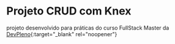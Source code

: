 # Projeto CRUD com Knex

projeto desenvolvido para práticas do curso FullStack Master da [DevPleno](http://www.devpleno.com){:target="_blank" rel="noopener"}